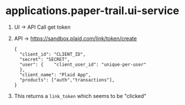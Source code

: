 # applications.paper-trail.ui-service

1. UI -> API Call get token
1. API -> https://sandbox.plaid.com/link/token/create

   ```
   {
     "client_id": "CLIENT_ID",
     "secret": "SECRET",
     "user": {    "client_user_id": "unique-per-user"
     },
     "client_name": "Plaid App",
     "products": ["auth","transactions"],
   }
   ```

1. This returns a `link_token` which seems to be "clicked"
